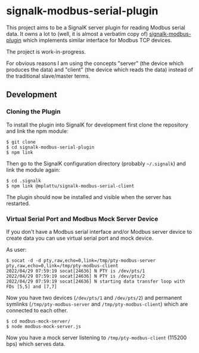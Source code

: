 # signalk-modbus-serial-plugin

This project aims to be a SignalK server plugin for reading Modbus serial data.
It owns a lot to (well, it is almost a verbatim copy of)
[signalk-modbus-plugin](https://github.com/codekilo/signalk-modbus-plugin)
which implements similar interface for Modbus TCP devices.

The project is work-in-progress.

For obvious reasons I am using the concepts "server" (the device which produces
the data) and "client" (the device which reads the data) instead of the traditional
slave/master terms.

## Development

### Cloning the Plugin

To install the plugin into SignalK for development first clone the repository and link the npm module:

```
$ git clone
$ cd signalk-modbus-serial-plugin
$ npm link
```

Then go to the SignalK configuration directory (probably `~/.signalk`)  and link the module again:

```
$ cd .signalk
$ npm link @mplattu/signalk-modbus-serial-client
```

The plugin should now be installed and visible when the server has restarted.

### Virtual Serial Port and Modbus Mock Server Device

If you don't have a Modbus serial interface and/or Modbus server device to create data
you can use virtual serial port and mock device.

As user:

```
$ socat -d -d pty,raw,echo=0,link=/tmp/pty-modbus-server pty,raw,echo=0,link=/tmp/pty-modbus-client
2022/04/29 07:59:19 socat[24636] N PTY is /dev/pts/1
2022/04/29 07:59:19 socat[24636] N PTY is /dev/pts/2
2022/04/29 07:59:19 socat[24636] N starting data transfer loop with FDs [5,5] and [7,7]
```

Now you have two devices (`/dev/pts/1` and `/dev/pts/2`) and permanent symlinks
(`/tmp/pty-modbus-server` and `/tmp/pty-modbus-client`) which are connected to each
other.

```
$ cd modbus-mock-server/
$ node modbus-mock-server.js
```

Now you have a mock server listening to `/tmp/pty-modbus-client` (115200 bps) which serves data.
